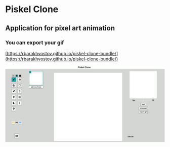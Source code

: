 # Piskel Clone

## Application for pixel art animation

### You can export your gif

[https://rbarakhvostov.github.io/piskel-clone-bundle/](https://rbarakhvostov.github.io/piskel-clone-bundle/)

![Application](./piskel-clone/assets/images/piskel-clone.JPG)
